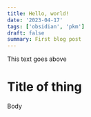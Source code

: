 ```yaml
---
title: Hello, world!
date: '2023-04-17'
tags: ['obsidian', 'pkm']
draft: false
summary: First blog post
---
```


This text goes above

# Title of thing

Body

